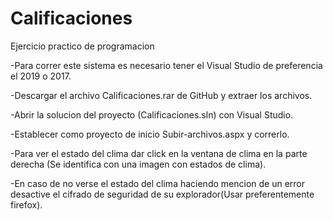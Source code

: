 # Calificaciones
Ejercicio practico de programacion

-Para correr este sistema es necesario tener el Visual Studio de preferencia el 2019 o 2017.

-Descargar el archivo Calificaciones.rar de GitHub y extraer los archivos.

-Abrir la solucion del proyecto (Calificaciones.sln) con Visual Studio.

-Establecer como proyecto de inicio Subir-archivos.aspx y correrlo.

-Para ver el estado del clima dar click en la ventana de clima en la parte derecha (Se identifica con una imagen con estados de clima).

-En caso de no verse el estado del clima haciendo mencion de un error desactive el cifrado de seguridad de su explorador(Usar preferentemente firefox).

